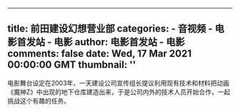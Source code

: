 
---
title: 前田建设幻想营业部
categories: 
    - 音视频
    - 电影首发站 - 电影
author: 电影首发站 - 电影
comments: false
date: Wed, 17 Mar 2021 00:00:00 GMT
thumbnail: ''
---

<div>   
电影舞台设定在2003年，一天建设公司宣传组长提议利用现有技术和材料把动画《魔神Z》中出现的地下仓库建造出来，于是公司内外的技术人员开始合作，一起挑战这个有趣的任务。  
</div>
            